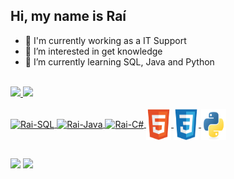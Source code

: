 ## Hi, my name is Raí 

- 🚀 I'm currently working as a IT Support 
- 👀 I’m interested in get knowledge
- 🌱 I’m currently learning SQL, Java and Python
<br>
<div>
  <a href="https://github.com/Rai9s">
  <img height="180em" src="https://github-readme-stats.vercel.app/api?username=Rai9s&theme=vue-dark&show_icons=true">
  <img height="180em" src="https://github-readme-stats.vercel.app/api/top-langs/?username=Rai9s&hide_progress=compact&layout=compact&theme=vue-dark"> 
</div>
<br>
<div>
   <img align="center" alt="Rai-SQL" height="50" width="40" src="https://cdn.jsdelivr.net/gh/devicons/devicon@latest/icons/azuresqldatabase/azuresqldatabase-original.svg">
  <img align="center" alt="Rai-Java" height="50" width="40" src="https://cdn.jsdelivr.net/gh/devicons/devicon@latest/icons/java/java-original.svg" >
  <img align="center" alt="Rai-C#" height="50" width="40" src="https://cdn.jsdelivr.net/gh/devicons/devicon@latest/icons/csharp/csharp-original.svg">
  <img align="center" alt="Rai-HTML" height="50" width="40" src="https://raw.githubusercontent.com/devicons/devicon/master/icons/html5/html5-original.svg">
  <img align="center" alt="Rai-CSS" height="50" width="40" src="https://raw.githubusercontent.com/devicons/devicon/master/icons/css3/css3-original.svg">
  <img align="center" alt="Rai-Python" height="50" width="40" src="https://raw.githubusercontent.com/devicons/devicon/master/icons/python/python-original.svg">
</div>

##

<div>
  <a href = "mailto:raialbuquerque1911@gmail.com"><img src="https://img.shields.io/badge/-Gmail-%23333?style=for-the-badge&logo=gmail&logoColor=white" target="_blank"></a>
  <a href="https://www.linkedin.com/in/ra%C3%AD-albuquerque-656630208" target="_blank"><img src="https://img.shields.io/badge/-LinkedIn-%230077B5?style=for-the-badge&logo=linkedin&logoColor=white" target="_blank"></a> 
</div>






